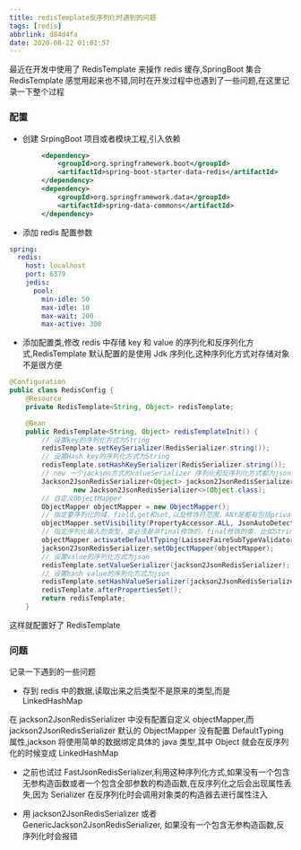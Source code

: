 ```yaml
---
title: redisTemplate反序列化时遇到的问题
tags: [redis]
abbrlink: d84d4fa
date: 2020-08-22 01:01:57
---
```


最近在开发中使用了 RedisTemplate 来操作 redis 缓存,SpringBoot 集合 RedisTemplate 感觉用起来也不错,同时在开发过程中也遇到了一些问题,在这里记录一下整个过程

### 配置

- 创建 SrpingBoot 项目或者模块工程,引入依赖

```xml
        <dependency>
            <groupId>org.springframework.boot</groupId>
            <artifactId>spring-boot-starter-data-redis</artifactId>
        </dependency>
        <dependency>
            <groupId>org.springframework.data</groupId>
            <artifactId>spring-data-commons</artifactId>
        </dependency>
```

- 添加 redis 配置参数

```yml
spring:
  redis:
    host: localhost
    port: 6379
    jedis:
      pool:
        min-idle: 50
        max-idle: 10
        max-wait: 200
        max-active: 300
```

- 添加配置类,修改 redis 中存储 key 和 value 的序列化和反序列化方式,RedisTemplate 默认配置的是使用 Jdk 序列化,这种序列化方式对存储对象不是很方便

```java
@Configuration
public class RedisConfig {
    @Resource
    private RedisTemplate<String, Object> redisTemplate;

    @Bean
    public RedisTemplate<String, Object> redisTemplateInit() {
        // 设置key的序列化方式为String
        redisTemplate.setKeySerializer(RedisSerializer.string());
        // 设置Hash key的序列化方式为String
        redisTemplate.setHashKeySerializer(RedisSerializer.string());
        // new 一个jackson方式的valueSerializer 序列化和反序列化方式都为json
        Jackson2JsonRedisSerializer<Object> jackson2JsonRedisSerializer =
                new Jackson2JsonRedisSerializer<>(Object.class);
        // 自定义ObjectMapper
        ObjectMapper objectMapper = new ObjectMapper();
        // 指定要序列化的域，field,get和set,以及修饰符范围，ANY是都有包括private和public
        objectMapper.setVisibility(PropertyAccessor.ALL, JsonAutoDetect.Visibility.ANY);
        // 指定序列化输入的类型，类必须是非final修饰的，final修饰的类，比如String,Integer等会跑出异常
        objectMapper.activateDefaultTyping(LaissezFaireSubTypeValidator.instance, ObjectMapper.DefaultTyping.NON_FINAL);
        jackson2JsonRedisSerializer.setObjectMapper(objectMapper);
        // 设置value的序列化方式为json
        redisTemplate.setValueSerializer(jackson2JsonRedisSerializer);
        // 设置hash value的序列化方式为json
        redisTemplate.setHashValueSerializer(jackson2JsonRedisSerializer);
        redisTemplate.afterPropertiesSet();
        return redisTemplate;
    }
```

这样就配置好了 RedisTemplate

### 问题

记录一下遇到的一些问题

- 存到 redis 中的数据,读取出来之后类型不是原来的类型,而是 LinkedHashMap

在 jackson2JsonRedisSerializer 中没有配置自定义 objectMapper,而 jackson2JsonRedisSerializer 默认的 ObjectMapper 没有配置 DefaultTyping 属性,jackson 将使用简单的数据绑定具体的 java 类型,其中 Object 就会在反序列化的时候变成 LinkedHashMap

- 之前也试过 FastJsonRedisSerializer,利用这种序列化方式,如果没有一个包含无参构造函数或者一个包含全部参数的构造函数,在反序列化之后会出现属性丢失,因为 Serializer 在反序列化时会调用对象类的构造器去进行属性注入

- 用 jackson2JsonRedisSerializer 或者 GenericJackson2JsonRedisSerializer, 如果没有一个包含无参构造函数,反序列化时会报错
